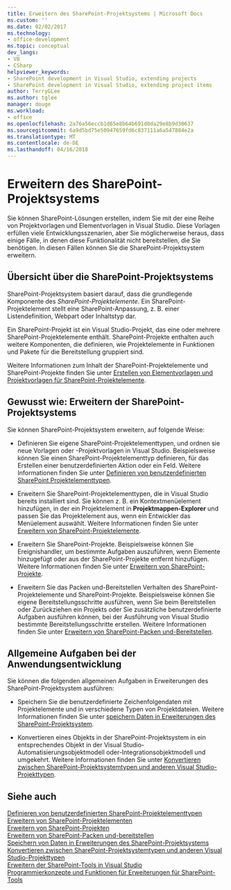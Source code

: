 ```yaml
---
title: Erweitern des SharePoint-Projektsystems | Microsoft Docs
ms.custom: ''
ms.date: 02/02/2017
ms.technology:
- office-development
ms.topic: conceptual
dev_langs:
- VB
- CSharp
helpviewer_keywords:
- SharePoint development in Visual Studio, extending projects
- SharePoint development in Visual Studio, extending project items
author: TerryGLee
ms.author: tglee
manager: douge
ms.workload:
- office
ms.openlocfilehash: 2a76a56eccb1d65e8b64b691d0da29e8b9d30637
ms.sourcegitcommit: 6a9d5bd75e50947659fd6c837111a6a547884e2a
ms.translationtype: MT
ms.contentlocale: de-DE
ms.lasthandoff: 04/16/2018
---
```

# <a name="extending-the-sharepoint-project-system"></a>Erweitern des SharePoint-Projektsystems
  Sie können SharePoint-Lösungen erstellen, indem Sie mit der eine Reihe von Projektvorlagen und Elementvorlagen in Visual Studio. Diese Vorlagen erfüllen viele Entwicklungsszenarien, aber Sie möglicherweise heraus, dass einige Fälle, in denen diese Funktionalität nicht bereitstellen, die Sie benötigen. In diesen Fällen können Sie die SharePoint-Projektsystem erweitern.  
  
## <a name="overview-of-the-sharepoint-project-system"></a>Übersicht über die SharePoint-Projektsystems  
 SharePoint-Projektsystem basiert darauf, dass die grundlegende Komponente des *SharePoint-Projektelemente*. Ein SharePoint-Projektelement stellt eine SharePoint-Anpassung, z. B. einer Listendefinition, Webpart oder Inhaltstyp dar.  
  
 Ein SharePoint-Projekt ist ein Visual Studio-Projekt, das eine oder mehrere SharePoint-Projektelemente enthält. SharePoint-Projekte enthalten auch weitere Komponenten, die definieren, wie Projektelemente in Funktionen und Pakete für die Bereitstellung gruppiert sind.  
  
 Weitere Informationen zum Inhalt der SharePoint-Projektelemente und SharePoint-Projekte finden Sie unter [Erstellen von Elementvorlagen und Projektvorlagen für SharePoint-Projektelemente](../sharepoint/creating-item-templates-and-project-templates-for-sharepoint-project-items.md).  
  
## <a name="how-to-extend-the-sharepoint-project-system"></a>Gewusst wie: Erweitern der SharePoint-Projektsystems  
 Sie können SharePoint-Projektsystem erweitern, auf folgende Weise:  
  
-   Definieren Sie eigene SharePoint-Projektelementtypen, und ordnen sie neue Vorlagen oder -Projektvorlagen in Visual Studio. Beispielsweise können Sie einen SharePoint-Projektelementtyp definieren, für das Erstellen einer benutzerdefinierten Aktion oder ein Feld. Weitere Informationen finden Sie unter [Definieren von benutzerdefinierten SharePoint Projektelementtypen](../sharepoint/defining-custom-sharepoint-project-item-types.md).  
  
-   Erweitern Sie SharePoint-Projektelementtypen, die in Visual Studio bereits installiert sind. Sie können z. B. ein Kontextmenüelement hinzufügen, in der ein Projektelement in **Projektmappen-Explorer** und passen Sie das Projektelement aus, wenn ein Entwickler das Menüelement auswählt. Weitere Informationen finden Sie unter [Erweitern von SharePoint-Projektelemente](../sharepoint/extending-sharepoint-project-items.md).  
  
-   Erweitern Sie SharePoint-Projekte. Beispielsweise können Sie Ereignishandler, um bestimmte Aufgaben auszuführen, wenn Elemente hinzugefügt oder aus der SharePoint-Projekte entfernt hinzufügen. Weitere Informationen finden Sie unter [Erweitern von SharePoint-Projekte](../sharepoint/extending-sharepoint-projects.md).  
  
-   Erweitern Sie das Packen und-Bereitstellen Verhalten des SharePoint-Projektelemente und SharePoint-Projekte. Beispielsweise können Sie eigene Bereitstellungsschritte ausführen, wenn Sie beim Bereitstellen oder Zurückziehen ein Projekts oder Sie zusätzliche benutzerdefinierte Aufgaben ausführen können, bei der Ausführung von Visual Studio bestimmte Bereitstellungsschritte erstellen. Weitere Informationen finden Sie unter [Erweitern von SharePoint-Packen und-Bereitstellen](../sharepoint/extending-sharepoint-packaging-and-deployment.md).  
  
## <a name="common-development-tasks"></a>Allgemeine Aufgaben bei der Anwendungsentwicklung  
 Sie können die folgenden allgemeinen Aufgaben in Erweiterungen des SharePoint-Projektsystem ausführen:  
  
-   Speichern Sie die benutzerdefinierte Zeichenfolgendaten mit Projektelemente und in verschiedene Typen von Projektdateien. Weitere Informationen finden Sie unter [speichern Daten in Erweiterungen des SharePoint-Projektsystem](../sharepoint/saving-data-in-extensions-of-the-sharepoint-project-system.md).  
  
-   Konvertieren eines Objekts in der SharePoint-Projektsystem in ein entsprechendes Objekt in der Visual Studio-Automatisierungsobjektmodell oder-Integrationsobjektmodell und umgekehrt. Weitere Informationen finden Sie unter [Konvertieren zwischen SharePoint-Projektsystemtypen und anderen Visual Studio-Projekttypen](../sharepoint/converting-between-sharepoint-project-system-types-and-other-visual-studio-project-types.md).  
  
## <a name="see-also"></a>Siehe auch  
 [Definieren von benutzerdefinierten SharePoint-Projektelementtypen](../sharepoint/defining-custom-sharepoint-project-item-types.md)   
 [Erweitern von SharePoint-Projektelementen](../sharepoint/extending-sharepoint-project-items.md)   
 [Erweitern von SharePoint-Projekten](../sharepoint/extending-sharepoint-projects.md)   
 [Erweitern von SharePoint-Packen und-bereitstellen](../sharepoint/extending-sharepoint-packaging-and-deployment.md)   
 [Speichern von Daten in Erweiterungen des SharePoint-Projektsystems](../sharepoint/saving-data-in-extensions-of-the-sharepoint-project-system.md)   
 [Konvertieren zwischen SharePoint-Projektsystemtypen und anderen Visual Studio-Projekttypen](../sharepoint/converting-between-sharepoint-project-system-types-and-other-visual-studio-project-types.md)   
 [Erweitern der SharePoint-Tools in Visual Studio](../sharepoint/extending-the-sharepoint-tools-in-visual-studio.md)   
 [Programmierkonzepte und Funktionen für Erweiterungen für SharePoint-Tools](../sharepoint/programming-concepts-and-features-for-sharepoint-tools-extensions.md)  
  
  